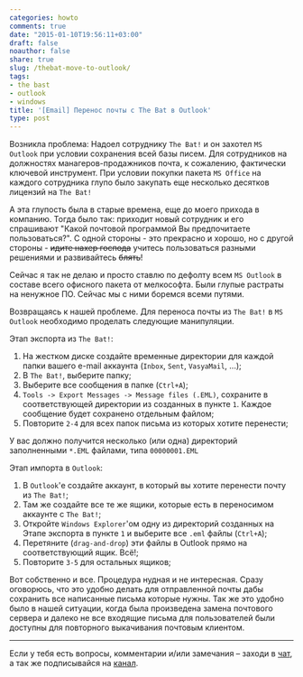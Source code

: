 ```yaml
---
categories: howto
comments: true
date: "2015-01-10T19:56:11+03:00"
draft: false
noauthor: false
share: true
slug: /thebat-move-to-outlook/
tags:
- the bast
- outlook
- windows
title: '[Email] Перенос почты с The Bat в Outlook'
type: post
---
```


Возникла проблема: Надоел сотруднику `The Bat!` и он захотел `MS Outlook` при условии сохранения всей базы писем. Для сотрудников на должностях манагеров-продажников почта, к сожалению, фактически ключевой инструмент. При условии покупки пакета `MS Office` на каждого сотрудника глупо было закупать еще несколько десятков лицензий на `The Bat!`

А эта глупость была в старые времена, еще до моего прихода в компанию. Тогда было так: приходит новый сотрудник и его спрашивают "Какой почтовой программой Вы предпочитаете пользоваться?". С одной стороны - это прекрасно и хорошо, но с другой стороны - ~~идите нахер господа~~ учитесь пользоваться разными решениями и развивайтесь ~~блять~~!

Сейчас я так не делаю и просто ставлю по дефолту всем `MS Outlook` в составе всего офисного пакета от мелкософта. Были глупые растраты на ненужное ПО. Сейчас мы с ними боремся всеми путями.

Возвращаясь к нашей проблеме. Для переноса почты из `The Bat!` в `MS Outlook` необходимо проделать следующие манипуляции.

Этап экспорта из `The Bat!`:

1. На жестком диске создайте временные директории для каждой папки вашего e-mail аккаунта (`Inbox`, `Sent`, `VasyaMail`, ...);
2. В `The Bat!`, выберите папку;
3. Выберите все сообщения в папке (`Ctrl+A`);
4. `Tools -> Export Messages -> Message files (.EML)`, сохраните в соответствующей директории из созданных в пункте `1`. Каждое сообщение будет сохранено отдельным файлом;
5. Повторите `2-4` для всех папок письма из которых хотите перенести;

У вас должно получится несколько (или одна) директорий заполненными `*.EML` файлами, типа `00000001.EML`

Этап импорта в `Outlook`:

1. В `Outlook`'е создайте аккаунт, в который вы хотите перенести почту из `The Bat!`;
2. Там же создайте все те же ящики, которые есть в переносимом аккаунте с `The Bat!`;
3. Откройте `Windows Explorer`'ом одну из директорий созданных на Этапе экспорта в пункте `1` и выберите все `.eml` файлы (`Ctrl+A`);
4. Перетяните (`drag-and-drop`) эти файлы в Outlook прямо на соответствующий ящик. Всё!;
5. Повторите `3-5` для остальных ящиков;

Вот собственно и все. Процедура нудная и не интересная. Сразу оговорюсь, что это удобно делать для отправленной почты дабы сохранить все написанные письма которые нужны. Так же это удобно было в нашей ситуации, когда была произведена замена почтового сервера и далеко не все входящие письма для пользователей были доступны для повторного выкачивания почтовым клиентом.

---
Если у тебя есть вопросы, комментарии и/или замечания – заходи в [чат](https://ttttt.me/jtprogru_chat), а так же подписывайся на [канал](https://ttttt.me/jtprogru_channel).
